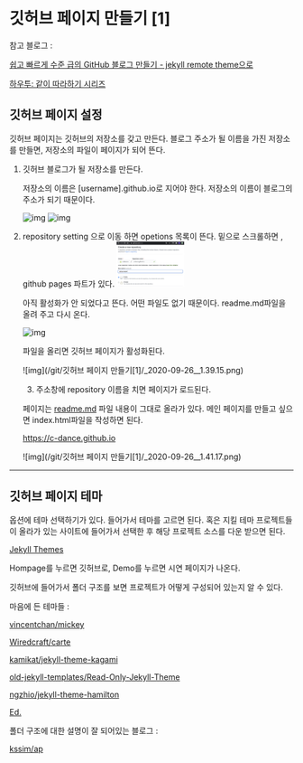 # 깃허브 페이지 만들기 [1]

참고 블로그 : 

[쉽고 빠르게 수준 급의 GitHub 블로그 만들기 - jekyll remote theme으로](https://dreamgonfly.github.io/blog/jekyll-remote-theme/)

[하우투: 같이 따라하기 시리즈](https://devinlife.com/howto/)

## 깃허브 페이지 설정

깃허브 페이지는 깃허브의 저장소를 갖고 만든다. 블로그 주소가 될 이름을 가진 저장소를 만들면, 저장소의 파일이 페이지가 되어 뜬다. 

1. 깃허브 블로그가 될 저장소를 만든다.

    저장소의 이름은 [username].github.io로 지어야 한다. 저장소의 이름이 블로그의 주소가 되기 때문이다.

    ![img](./assets/img/git/1.png)
    ![img](../assets/img/git/1.png)

2.  repository setting 으로 이동 하면 opetions 목록이 뜬다. 밑으로 스크롤하면 , github pages 파트가 있다. 
    <img src="/git/gitpage1/1.png" width="25%" height="25%"/>

    아직 활성화가 안 되었다고 뜬다. 어떤 파일도 없기 때문이다. readme.md파일을 올려 주고 다시 온다. 

    ![img](/gitpage1/_2020-09-26__1.29.02.png)

    파일을 올리면 깃허브 페이지가 활성화된다. 

    ![img](/git/깃허브 페이지 만들기[1]/_2020-09-26__1.39.15.png)

    3. 주소창에 repository 이름을 치면 페이지가 로드된다.

    페이지는 [readme.md](http://readme.md) 파일 내용이 그대로 올라가 있다.  메인 페이지를 만들고 싶으면 index.html파일을 작성하면 된다.  

    https://c-dance.github.io

    ![img](/git/깃허브 페이지 만들기[1]/_2020-09-26__1.41.17.png)

---

## 깃허브 페이지 테마  
    
옵션에 테마 선택하기가 있다. 들어가서 테마를 고르면 된다. 혹은 지킬 테마 프로젝트들이 올라가 있는 사이트에 들어가서 선택한 후 해당 프로젝트 소스를 다운 받으면 된다. 

[Jekyll Themes](http://jekyllthemes.org/)

Hompage를 누르면 깃허브로, Demo를 누르면 시연 페이지가 나온다. 

깃허브에 들어가서 폴더 구조를 보면 프로젝트가 어떻게 구성되어 있는지 알 수 있다. 

마음에 든 테마들 : 

[vincentchan/mickey](https://github.com/vincentchan/mickey)

[Wiredcraft/carte](https://github.com/Wiredcraft/carte)

[kamikat/jekyll-theme-kagami](https://github.com/kamikat/jekyll-theme-kagami)

[old-jekyll-templates/Read-Only-Jekyll-Theme](https://github.com/old-jekyll-templates/Read-Only-Jekyll-Theme)

[ngzhio/jekyll-theme-hamilton](https://github.com/ngzhio/jekyll-theme-hamilton)

[Ed.](http://elotroalex.github.io/ed/)

폴더 구조에 대한 설명이 잘 되어있는 블로그 : 

[kssim/ap](https://github.com/kssim/ap)